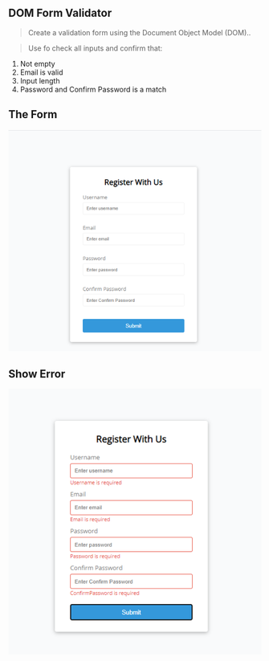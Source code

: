 ## DOM Form Validator 

>Create a validation form using the Document Object Model (DOM)..

> Use fo check all inputs and confirm that:
1. Not empty
2. Email is valid
3. Input length
4. Password and Confirm Password is a match

## The Form
![Form Validator](./README-IMG/Validator-form.PNG)

## Show Error
![Form Validator](./README-IMG/form-error.PNG)
